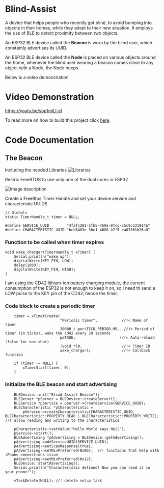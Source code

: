 # Blind-Assist
A device that helps people who recently got blind, to avoid bumping into objects in their homes, while they adapt to their new situation. It employs the use of BLE to detect proximity between two objects. 

An ESP32 BLE device called the **Beacon** is worn by the blind user, which constantly advertises its UUID.

An ESP32 BLE device called the **Node** is placed on various objects around the home, whenever the blind user wearing a beacon comes close to any object with a Node, the Node beeps.

Below is a video demonstration

# Video Demonstration
https://youtu.be/sop1mlLl-eI


To read more on how to build this project click [here](https://www.hackster.io/pius4109/blind-assist-an-esp32-based-ble-proximity-detection-device-5fa946).

# Code Documentation

## The Beacon

Including the needed Libraries
![Libraries](https://dev-to-uploads.s3.amazonaws.com/uploads/articles/um87qd739ujjb7peqzsd.png)

Restric FreeRTOS to use only one of the dual cores in ESP32

![Image description](https://dev-to-uploads.s3.amazonaws.com/uploads/articles/jzr5yvvqt2f77q2if9at.png)

Create a FreeRtos Timer Handle and set your device service and characteristic UUIDS

```
// Globals
static TimerHandle_t timer = NULL;

#define SERVICE_UUID        "4fafc201-1fb5-459e-8fcc-c5c9c331914b"
#define CHARACTERISTIC_UUID "beb5483e-36e1-4688-b7f5-ea07361b26a8"
```

### Function to be called when timer expires

```
void wake_charger(TimerHandle_t xTimer) {
    Serial.println("wake up");
    digitalWrite(KEY_PIN, LOW);
    delay(1000);
    digitalWrite(KEY_PIN, HIGH);
}
```
I am using the CD42 lithium-ion battery charging module, the current consumption of the ESP32 is not enough to keep it on, so I need th send a LOW pulse to the KEY pin of the CD42; hence the timer.

### Code block to create a periodic timer

```
    timer = xTimerCreate(
                         "Periodic timer",           //!< Name of timer
                         20000 / portTICK_PERIOD_MS,  //!< Period of timer (in ticks), wake the cd42 every 20 seconds
                         pdTRUE,                    //!< Auto-reload (false for one-shot)
                         (void *)0,                  //!< Timer ID
                         wake_charger);              //!< Callback function

    if (timer != NULL) {
        xTimerStart(timer, 0);
    }
```

### Initialize the BLE beacon and start advertising

```
    BLEDevice::init("Blind Assist Beacon");
    BLEServer *pServer = BLEDevice::createServer();
    BLEService *pService = pServer->createService(SERVICE_UUID);
    BLECharacteristic *pCharacteristic =
        pService->createCharacteristic(CHARACTERISTIC_UUID, BLECharacteristic::PROPERTY_READ | BLECharacteristic::PROPERTY_WRITE); //! allow reading and writing to the characteristics

    pCharacteristic->setValue("Hello World says Neil");
    pService->start();
    BLEAdvertising *pAdvertising = BLEDevice::getAdvertising();
    pAdvertising->addServiceUUID(SERVICE_UUID);
    pAdvertising->setScanResponse(true);
    pAdvertising->setMinPreferred(0x06);  //! functions that help with iPhone connections issue
    pAdvertising->setMinPreferred(0x12);
    BLEDevice::startAdvertising();
    Serial.println("Characteristic defined! Now you can read it in your phone!");

    vTaskDelete(NULL); //! delete setup task
```


